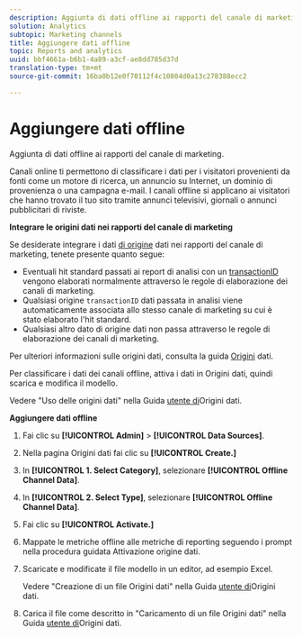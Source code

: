 ```yaml
---
description: Aggiunta di dati offline ai rapporti del canale di marketing.
solution: Analytics
subtopic: Marketing channels
title: Aggiungere dati offline
topic: Reports and analytics
uuid: bbf4661a-b6b1-4a89-a3cf-ae8dd785d37d
translation-type: tm+mt
source-git-commit: 16ba0b12e0f70112f4c10804d0a13c278388ecc2

---
```



# Aggiungere dati offline

Aggiunta di dati offline ai rapporti del canale di marketing.

Canali online ti permettono di classificare i dati per i visitatori provenienti da fonti come un motore di ricerca, un annuncio su Internet, un dominio di provenienza o una campagna e-mail. I canali offline si applicano ai visitatori che hanno trovato il tuo sito tramite annunci televisivi, giornali o annunci pubblicitari di riviste.

**Integrare le origini dati nei rapporti del canale di marketing**

Se desiderate integrare i dati [di origine](https://marketing.adobe.com/resources/help/en_US/sc/datasources/c_faq.html) dati nei rapporti del canale di marketing, tenete presente quanto segue:

* Eventuali hit standard passati ai report di analisi con un [transactionID](https://marketing.adobe.com/resources/help/en_US/sc/datasources/c_Transaction_ID.html) vengono elaborati normalmente attraverso le regole di elaborazione dei canali di marketing.
* Qualsiasi origine `transactionID` dati passata in analisi viene automaticamente associata allo stesso canale di marketing su cui è stato elaborato l'hit standard.
* Qualsiasi altro dato di origine dati non passa attraverso le regole di elaborazione dei canali di marketing.

Per ulteriori informazioni sulle origini dati, consulta la guida [Origini](https://marketing.adobe.com/resources/help/en_US/sc/datasources/index.html) dati.

Per classificare i dati dei canali offline, attiva i dati in Origini dati, quindi scarica e modifica il modello.

Vedere "Uso delle origini dati" nella Guida [utente di](https://marketing.adobe.com/resources/help/en_US/sc/datasources/index.html)Origini dati.

**Aggiungere dati offline**

1. Fai clic su **[!UICONTROL Admin]** &gt; **[!UICONTROL Data Sources]**.
1. Nella pagina Origini dati fai clic su **[!UICONTROL Create.]**
1. In **[!UICONTROL 1. Select Category]**, selezionare **[!UICONTROL Offline Channel Data]**.
1. In **[!UICONTROL 2. Select Type]**, selezionare **[!UICONTROL Offline Channel Data]**.
1. Fai clic su **[!UICONTROL Activate.]**
1. Mappate le metriche offline alle metriche di reporting seguendo i prompt nella procedura guidata Attivazione origine dati.
1. Scaricate e modificate il file modello in un editor, ad esempio Excel.

   Vedere "Creazione di un file Origini dati" nella Guida [utente di](https://marketing.adobe.com/resources/help/en_US/sc/datasources/index.html)Origini dati.

1. Carica il file come descritto in "Caricamento di un file Origini dati" nella Guida [utente di](https://marketing.adobe.com/resources/help/en_US/sc/datasources/index.html)Origini dati.
